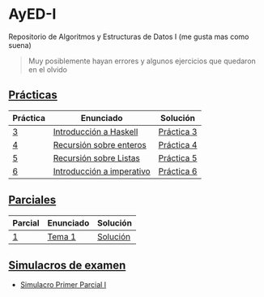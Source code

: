# AyED-I

Repositorio de Algoritmos y Estructuras de Datos I (me gusta mas como suena)

> Muy posiblemente hayan errores y algunos ejercicios que quedaron en el olvido

## [Prácticas](https://github.com/SashaBerkowsky/AyED-I/tree/main/Pr%C3%A1cticas)

| Práctica                    | Enunciado                                                         | Solución                                          |
| --------------------------- | ----------------------------------------------------------------- | ------------------------------------------------- |
| [3](Prácticas/Práctica%203) | [Introducción a Haskell](Prácticas/Práctica%203/enunciado.pdf)    | [Práctica 3](Prácticas/Práctica%203/practica3.hs) |
| [4](Prácticas/Práctica%4)   | [Recursión sobre enteros](Prácticas/Práctica%204/enunciado.pdf)   | [Práctica 4](Prácticas/Práctica%204/practica4.hs) |
| [5](Prácticas/Práctica%205) | [Recursión sobre Listas](Prácticas/Práctica%205/enunciado.pdf)    | [Práctica 5](Prácticas/Práctica%205/practica5.hs) |
| [6](Prácticas/Práctica%206) | [Introducción a imperativo](Prácticas/Práctica%206/enunciado.pdf) | [Práctica 6](Prácticas/Práctica%206/practica6.py) |

## [Parciales](/Parciales)

| Parcial                         | Enunciado                                          | Solución                                          |
| ------------------------------- | -------------------------------------------------- | ------------------------------------------------- |
| [1](/Parciales/1%20-%20Haskell) | [Tema 1](/Parciales/1%20-%20Haskell/enunciado.pdf) | [Solución](/Parciales/1%20-%20Haskell/parcial.hs) |

## [Simulacros de examen](https://github.com/SashaBerkowsky/AyED-I/tree/main/Simulacros%20de%20examen/Simulacro%20primer%20parcial)

- [Simulacro Primer Parcial I](https://github.com/SashaBerkowsky/AyED-I/tree/main/Simulacros%20de%20examen/Simulacro%20primer%20parcial)
